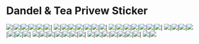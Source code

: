 # Dandel & Tea Privew Sticker

<img src="https://github.com/abas/dandeltea/blob/master/telegram-stiker/pack/Dandel%20&%20Tea%201.png?raw=true"/>|<img src="https://github.com/abas/dandeltea/blob/master/telegram-stiker/pack/Dandel%20&%20Tea%202.png?raw=true"/>|<img src="https://github.com/abas/dandeltea/blob/master/telegram-stiker/pack/Dandel%20&%20Tea%203.png?raw=true"/>|<img src="https://github.com/abas/dandeltea/blob/master/telegram-stiker/pack/Dandel%20&%20Tea%204.png?raw=true"/>|<img src="https://github.com/abas/dandeltea/blob/master/telegram-stiker/pack/Dandel%20&%20Tea%205.png?raw=true"/>|<img src="https://github.com/abas/dandeltea/blob/master/telegram-stiker/pack/Dandel%20&%20Tea%206.png?raw=true"/>|
<img src="https://github.com/abas/dandeltea/blob/master/telegram-stiker/pack/Dandel%20&%20Tea%207.png?raw=true"/>|<img src="https://github.com/abas/dandeltea/blob/master/telegram-stiker/pack/Dandel%20&%20Tea%208.png?raw=true"/>|<img src="https://github.com/abas/dandeltea/blob/master/telegram-stiker/pack/Dandel%20&%20Tea%209.png?raw=true"/>|<img src="https://github.com/abas/dandeltea/blob/master/telegram-stiker/pack/Dandel%20&%20Tea%2010.png?raw=true"/>|<img src="https://github.com/abas/dandeltea/blob/master/telegram-stiker/pack/Dandel%20&%20Tea%2011.png?raw=true"/>|<img src="https://github.com/abas/dandeltea/blob/master/telegram-stiker/pack/Dandel%20&%20Tea%2012.png?raw=true"/>|<img src="https://github.com/abas/dandeltea/blob/master/telegram-stiker/pack/Dandel%20&%20Tea%2013.png?raw=true"/>|
<img src="https://github.com/abas/dandeltea/blob/master/telegram-stiker/pack/Dandel%20&%20Tea%2014.png?raw=true"/>|<img src="https://github.com/abas/dandeltea/blob/master/telegram-stiker/pack/Dandel%20&%20Tea%2015.png?raw=true"/>|<img src="https://github.com/abas/dandeltea/blob/master/telegram-stiker/pack/Dandel%20&%20Tea%2016.png?raw=true"/>|<img src="https://github.com/abas/dandeltea/blob/master/telegram-stiker/pack/Dandel%20&%20Tea%2017.png?raw=true"/>|<img src="https://github.com/abas/dandeltea/blob/master/telegram-stiker/pack/Dandel%20&%20Tea%2018.png?raw=true"/>|<img src="https://github.com/abas/dandeltea/blob/master/telegram-stiker/pack/Dandel%20&%20Tea%2019.png?raw=true"/>|<img src="https://github.com/abas/dandeltea/blob/master/telegram-stiker/pack/Dandel%20&%20Tea%2020.png?raw=true"/>|
<img src="https://github.com/abas/dandeltea/blob/master/telegram-stiker/pack/Dandel%20&%20Tea%2021.png?raw=true"/>|<img src="https://github.com/abas/dandeltea/blob/master/telegram-stiker/pack/Dandel%20&%20Tea%2022.png?raw=true"/>|<img src="https://github.com/abas/dandeltea/blob/master/telegram-stiker/pack/Dandel%20&%20Tea%2023.png?raw=true"/>|<img src="https://github.com/abas/dandeltea/blob/master/telegram-stiker/pack/Dandel%20&%20Tea%2024.png?raw=true"/>|<img src="https://github.com/abas/dandeltea/blob/master/telegram-stiker/pack/Dandel%20&%20Tea%2025.png?raw=true"/>|<img src="https://github.com/abas/dandeltea/blob/master/telegram-stiker/pack/Dandel%20&%20Tea%2026.png?raw=true"/>|<img src="https://github.com/abas/dandeltea/blob/master/telegram-stiker/pack/Dandel%20&%20Tea%2027.png?raw=true"/>|
<img src="https://github.com/abas/dandeltea/blob/master/telegram-stiker/pack/Dandel%20&%20Tea%2028.png?raw=true"/>|<img src="https://github.com/abas/dandeltea/blob/master/telegram-stiker/pack/Dandel%20&%20Tea%2029.png?raw=true"/>|<img src="https://github.com/abas/dandeltea/blob/master/telegram-stiker/pack/Dandel%20&%20Tea%2030.png?raw=true"/>|<img src="https://github.com/abas/dandeltea/blob/master/telegram-stiker/pack/Dandel%20&%20Tea%2031.png?raw=true"/>|<img src="https://github.com/abas/dandeltea/blob/master/telegram-stiker/pack/Dandel%20&%20Tea%2032.png?raw=true"/>|<img src="https://github.com/abas/dandeltea/blob/master/telegram-stiker/pack/Dandel%20&%20Tea%2033.png?raw=true"/>|<img src="https://github.com/abas/dandeltea/blob/master/telegram-stiker/pack/Dandel%20&%20Tea%2034.png?raw=true"/>|
<img src="https://github.com/abas/dandeltea/blob/master/telegram-stiker/pack/Dandel%20&%20Tea%2035.png?raw=true"/>|<img src="https://github.com/abas/dandeltea/blob/master/telegram-stiker/pack/Dandel%20&%20Tea%2036.png?raw=true"/>|<img src="https://github.com/abas/dandeltea/blob/master/telegram-stiker/pack/Dandel%20&%20Tea%2037.png?raw=true"/>|<img src="https://github.com/abas/dandeltea/blob/master/telegram-stiker/pack/Dandel%20&%20Tea%2038.png?raw=true"/>|<img src="https://github.com/abas/dandeltea/blob/master/telegram-stiker/pack/Dandel%20&%20Tea%2039.png?raw=true"/>|<img src="https://github.com/abas/dandeltea/blob/master/telegram-stiker/pack/Dandel%20&%20Tea%2040.png?raw=true"/>|<img src="https://github.com/abas/dandeltea/blob/master/telegram-stiker/pack/Dandel%20&%20Tea%2041.png?raw=true"/>|
<img src="https://github.com/abas/dandeltea/blob/master/telegram-stiker/pack/Dandel%20&%20Tea%2042.png?raw=true"/>|<img src="https://github.com/abas/dandeltea/blob/master/telegram-stiker/pack/Dandel%20&%20Tea%2043.png?raw=true"/>